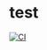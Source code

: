 # test
[![CI](https://github.com/akhilkatta97/test/actions/workflows/main.yml/badge.svg)](https://github.com/akhilkatta97/test/actions/workflows/main.yml)

